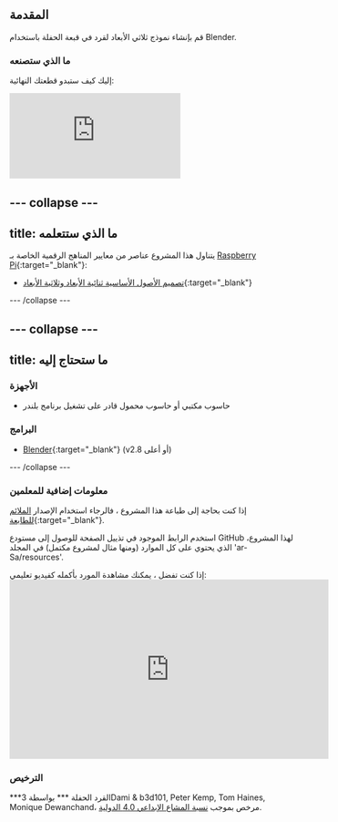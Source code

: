 ## المقدمة

قم بإنشاء نموذج ثلاثي الأبعاد لقرد في قبعة الحفلة باستخدام Blender.

### ما الذي ستصنعه

إليك كيف ستبدو قطعتك النهائية:

<div class="responsive-embed responsive-embed--video">
  <iframe class="responsive-embed__iframe" src="https://sketchfab.com/models/11edaf9b8d1b4d62b5b30b28a292df71/embed" frameborder="0" allowvr allowfullscreen mozallowfullscreen="true" webkitallowfullscreen="true"></iframe>
</div>

## \--- collapse \---

## title: ما الذي ستتعلمه

يتناول هذا المشروع عناصر من معايير المناهج الرقمية الخاصة بـ [Raspberry Pi](http://rpf.io/curriculum){:target="_blank"}:

+ [تصميم الأصول الأساسية ثنائية الأبعاد وثلاثية الأبعاد](https://curriculum.raspberrypi.org/design/creator/){:target="_blank"}

\--- /collapse \---

## \--- collapse \---

## title: ما ستحتاج إليه

### الأجهزة

+ حاسوب مكتبي أو حاسوب محمول قادر على تشغيل برنامج بلندر

### البرامج

+ [Blender](https://www.blender.org/download/){:target="_blank"} (v2.8 أو أعلى)

\--- /collapse \---

### معلومات إضافية للمعلمين

إذا كنت بحاجة إلى طباعة هذا المشروع ، فالرجاء استخدام الإصدار [الملائم للطابعة](https://projects.raspberrypi.org/en/projects/blender-party-monkey/print){:target="_blank"}.

استخدم الرابط الموجود في تذييل الصفحة للوصول إلى مستودع GitHub لهذا المشروع، الذي يحتوي على كل الموارد (ومنها مثال لمشروع مكتمل) في المجلد 'ar-Sa/resources'.

إذا كنت تفضل ، يمكنك مشاهدة المورد بأكمله كفيديو تعليمي: <iframe width="560" height="315" src="https://www.youtube.com/embed/93ux_JliBew" frameborder="0" allowfullscreen mark="crwd-mark"></iframe> 

### الترخيص

***القرد الحفلة *** بواسطة 3Dami & b3d101, Peter Kemp, Tom Haines, Monique Dewanchand، مرخص بموجب [نسبة المشاع الإبداعي 4.0 الدولية](http://creativecommons.org/licenses/by-sa/4.0/).